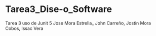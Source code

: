 # Tarea3_Dise-o_Software
Tarea 3 uso de Junit 5 Jose Mora Estrella_ John Carreño, Jostin Mora Cobos, Issac Vera
